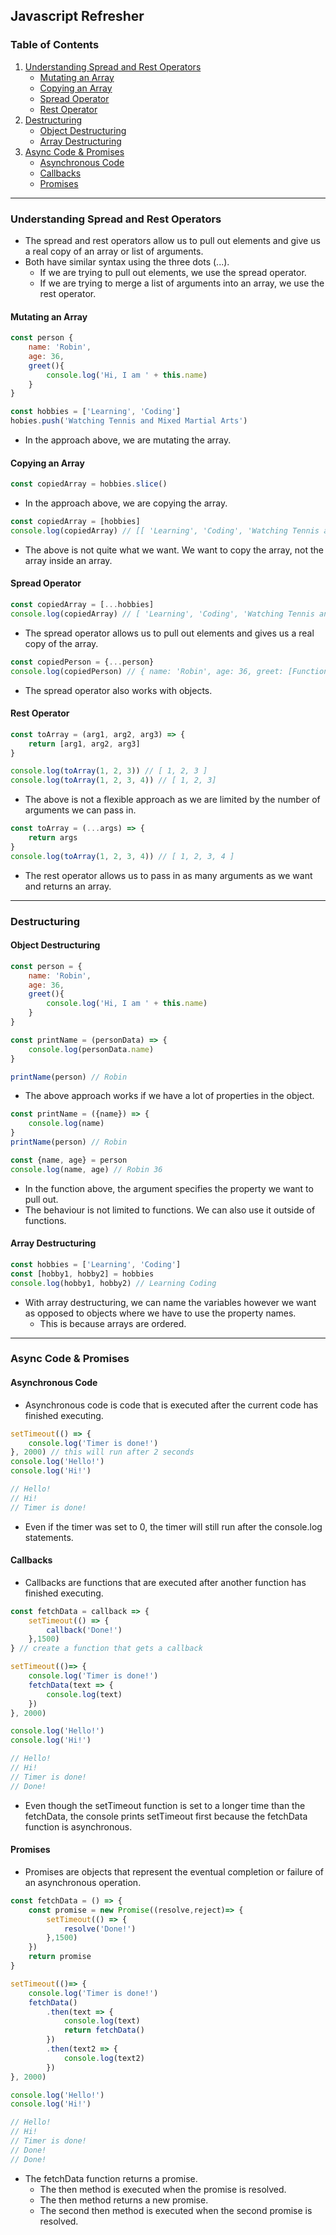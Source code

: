 ## Javascript Refresher

### Table of Contents
1. [Understanding Spread and Rest Operators](#understanding-spread-and-rest-operators)
    - [Mutating an Array](#mutating-an-array)
    - [Copying an Array](#copying-an-array)
    - [Spread Operator](#spread-operator)
    - [Rest Operator](#rest-operator)
2. [Destructuring](#destructuring)
    - [Object Destructuring](#object-destructuring)
    - [Array Destructuring](#array-destructuring)
3. [Async Code & Promises](#async-code-&-promises)
    - [Asynchronous Code](#asynchronous-code)
    - [Callbacks](#callbacks)
    - [Promises](#promises)

---

### Understanding Spread and Rest Operators
- The spread and rest operators allow us to pull out elements and give us a real copy of an array or list of arguments.
- Both have similar syntax using the three dots (...).
    - If we are trying to pull out elements, we use the spread operator.
    - If we are trying to merge a list of arguments into an array, we use the rest operator.
#### Mutating an Array
```js
const person {
    name: 'Robin',
    age: 36,
    greet(){
        console.log('Hi, I am ' + this.name)
    }
}

const hobbies = ['Learning', 'Coding']
hobies.push('Watching Tennis and Mixed Martial Arts')
```
- In the approach above, we are mutating the array. 

#### Copying an Array
```js
const copiedArray = hobbies.slice()
```
- In the approach above, we are copying the array. 

```js
const copiedArray = [hobbies]
console.log(copiedArray) // [[ 'Learning', 'Coding', 'Watching Tennis and Mixed Martial Arts' ]]
```
- The above is not quite what we want. We want to copy the array, not the array inside an array. 

#### Spread Operator
```js
const copiedArray = [...hobbies]
console.log(copiedArray) // [ 'Learning', 'Coding', 'Watching Tennis and Mixed Martial Arts' ]
```
- The spread operator allows us to pull out elements and gives us a real copy of the array. 

```js
const copiedPerson = {...person}
console.log(copiedPerson) // { name: 'Robin', age: 36, greet: [Function: greet] }
```
- The spread operator also works with objects. 

#### Rest Operator
```js
const toArray = (arg1, arg2, arg3) => {
    return [arg1, arg2, arg3]
}

console.log(toArray(1, 2, 3)) // [ 1, 2, 3 ]
console.log(toArray(1, 2, 3, 4)) // [ 1, 2, 3]
``` 
- The above is not a flexible approach as we are limited by the number of arguments we can pass in. 

```js
const toArray = (...args) => {
    return args
}
console.log(toArray(1, 2, 3, 4)) // [ 1, 2, 3, 4 ]
```
- The rest operator allows us to pass in as many arguments as we want and returns an array.

---

### Destructuring
#### Object Destructuring
```js
const person = {
    name: 'Robin',
    age: 36,
    greet(){
        console.log('Hi, I am ' + this.name)
    }
}

const printName = (personData) => {
    console.log(personData.name)
}

printName(person) // Robin
```
- The above approach works if we have a lot of properties in the object.

```js
const printName = ({name}) => {
    console.log(name)
}
printName(person) // Robin

const {name, age} = person
console.log(name, age) // Robin 36
```
- In the function above, the argument specifies the property we want to pull out.
- The behaviour is not limited to functions. We can also use it outside of functions.

#### Array Destructuring
```js
const hobbies = ['Learning', 'Coding']
const [hobby1, hobby2] = hobbies
console.log(hobby1, hobby2) // Learning Coding
```
- With array destructuring, we can name the variables however we want as opposed to objects where we have to use the property names.
    - This is because arrays are ordered.

---

### Async Code & Promises
#### Asynchronous Code
- Asynchronous code is code that is executed after the current code has finished executing.
```js
setTimeout(() => {
    console.log('Timer is done!')
}, 2000) // this will run after 2 seconds
console.log('Hello!')
console.log('Hi!')

// Hello!
// Hi!
// Timer is done!
```
- Even if the timer was set to 0, the timer will still run after the console.log statements.

#### Callbacks
- Callbacks are functions that are executed after another function has finished executing.
```js
const fetchData = callback => {
    setTimeout(() => {
        callback('Done!')
    },1500)
} // create a function that gets a callback

setTimeout(()=> {
    console.log('Timer is done!')
    fetchData(text => {
        console.log(text)
    })
}, 2000)

console.log('Hello!')
console.log('Hi!')

// Hello!
// Hi!
// Timer is done!
// Done!
```
- Even though the setTimeout function is set to a longer time than the fetchData, the console prints setTimeout first because the fetchData function is asynchronous.

#### Promises
- Promises are objects that represent the eventual completion or failure of an asynchronous operation.
```js
const fetchData = () => {
    const promise = new Promise((resolve,reject)=> {
        setTimeout(() => {
            resolve('Done!')
        },1500)
    })
    return promise
}

setTimeout(()=> {
    console.log('Timer is done!')
    fetchData()
        .then(text => {
            console.log(text)
            return fetchData()
        })
        .then(text2 => {
            console.log(text2)
        })
}, 2000)

console.log('Hello!')
console.log('Hi!')

// Hello!
// Hi!
// Timer is done!
// Done!
// Done!
```
- The fetchData function returns a promise.
    - The then method is executed when the promise is resolved.
    - The then method returns a new promise.
    - The second then method is executed when the second promise is resolved.
